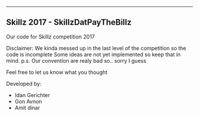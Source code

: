 -----------------------------------
Skillz 2017 - SkillzDatPayTheBillz
-----------------------------------
Our code for Skillz competition 2017

Disclaimer:
We kinda messed up in the last level of the competition so the code is incomplete
Some ideas are not yet implemented so keep that in mind.
p.s. Our convention are realy bad so.. sorry I guess

Feel free to let us know what you thought


Developed by:
- Idan Gerichter
- Gon Avnon
- Amit dinar